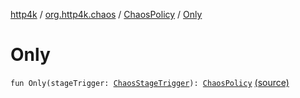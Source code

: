 [http4k](../../index.md) / [org.http4k.chaos](../index.md) / [ChaosPolicy](index.md) / [Only](./-only.md)

# Only

`fun Only(stageTrigger: `[`ChaosStageTrigger`](../-chaos-stage-trigger.md)`): `[`ChaosPolicy`](index.md) [(source)](https://github.com/http4k/http4k/blob/master/http4k-testing-chaos/src/main/kotlin/org/http4k/chaos/ChaosPolicy.kt#L20)